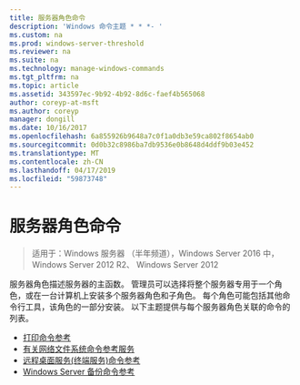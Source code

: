```yaml
---
title: 服务器角色命令
description: 'Windows 命令主题 * * *- '
ms.custom: na
ms.prod: windows-server-threshold
ms.reviewer: na
ms.suite: na
ms.technology: manage-windows-commands
ms.tgt_pltfrm: na
ms.topic: article
ms.assetid: 343597ec-9b92-4b92-8d6c-faef4b565068
author: coreyp-at-msft
ms.author: coreyp
manager: dongill
ms.date: 10/16/2017
ms.openlocfilehash: 6a855926b9648a7c0f1a0db3e59ca802f8654ab0
ms.sourcegitcommit: 0d0b32c8986ba7db9536e0b8648d4ddf9b03e452
ms.translationtype: MT
ms.contentlocale: zh-CN
ms.lasthandoff: 04/17/2019
ms.locfileid: "59873748"
---
```

# <a name="commands-by-server-role"></a>服务器角色命令

>适用于：Windows 服务器 （半年频道），Windows Server 2016 中，Windows Server 2012 R2、 Windows Server 2012

服务器角色描述服务器的主函数。 管理员可以选择将整个服务器专用于一个角色，或在一台计算机上安装多个服务器角色和子角色。 每个角色可能包括其他命令行工具，该角色的一部分安装。 以下主题提供与每个服务器角色关联的命令的列表。

-   [打印命令参考](print-command-reference.md)
-   [有关网络文件系统命令参考服务](services-for-network-file-system-command-reference.md)
-   [远程桌面服务&#40;终端服务&#41;命令参考](remote-desktop-services-terminal-services-command-reference.md)
-   [Windows Server 备份命令参考](windows-server-backup-command-reference.md)
